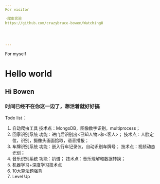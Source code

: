 ```yaml
--- 
For visitor

·爬虫实验
https://github.com/crazybruce-bowen/WatchingU




--- 
```

For myself
# Hello world
## Hi Bowen

### 时间已经不在你这一边了，想活着就好好搞

Todo list：
1. 自动爬虫工具
  技术点：MongoDB，图像数字识别，multiprocess；
2. 回家识别系统
  功能：进门后识别出<已知人物>和<客人>；
  技术点：人脸定位，识别，摄像头画面拾取，语音播报；
3. 车牌识别系统
  功能：嵌入行车记录仪，自动识别车牌号；
  技术点：视频动态识别；
4. 音乐识别系统
  功能：扒谱；
  技术点：音乐理解和数据转换；
5. 机器学习+深度学习技术点
6. 10大算法题强背
7. Level Up
